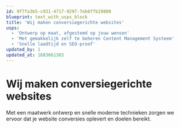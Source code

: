 ```yaml
---
id: 9f7fa3b5-c931-4717-9297-7eb6ffb29800
blueprint: text_with_usps_block
title: 'Wij maken conversiegerichte websites'
usps:
  - 'Ontwerp op maat, afgestemd op jouw wensen'
  - 'Met gemakkelijk zelf te beheren Content Management Systeem'
  - 'Snelle laadtijd en SEO-proof'
updated_by: 1
updated_at: 1683661303
---
```

<h1>Wij maken <span class="text-green">conversiegerichte</span> websites</h1>
<p>Met een maatwerk ontwerp en snelle moderne technieken zorgen we ervoor dat je website conversies oplevert en doelen bereikt.</p>